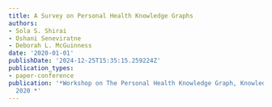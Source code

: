 ```yaml
---
title: A Survey on Personal Health Knowledge Graphs
authors:
- Sola S. Shirai
- Oshani Seneviratne
- Deborah L. McGuinness
date: '2020-01-01'
publishDate: '2024-12-25T15:35:15.259224Z'
publication_types:
- paper-conference
publication: '*Workshop on The Personal Health Knowledge Graph, Knowledge Graph Conference,
  2020 *'
---
```

